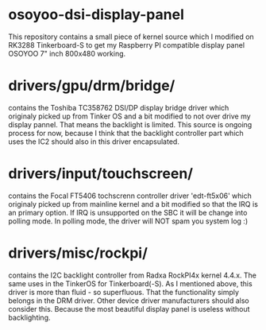 # osoyoo-dsi-display-panel
This repository contains a small piece of kernel source which I modified on RK3288 Tinkerboard-S to get my Raspberry PI compatible display panel OSOYOO 7" inch 800x480 working.

# drivers/gpu/drm/bridge/
contains the Toshiba TC358762 DSI/DP display bridge driver which originaly picked up from Tinker OS and a bit modified to not over drive my display pannel.
That means the backlight is limited. This source is ongoing process for now, because I think that the backlight controller part which uses the IC2 should also in this driver encapsulated.

# drivers/input/touchscreen/
contains the Focal FT5406 tochscrenn controller driver 'edt-ft5x06' which originaly picked up from mainline kernel and a bit modified so that the IRQ is an primary option. If IRQ is unsupported on the SBC it will be change into polling mode. In polling mode, the driver will NOT spam you system log :)

# drivers/misc/rockpi/
contains the I2C backlight controller from Radxa RockPI4x kernel 4.4.x. The same uses in the TinkerOS for Tinkerboard(-S). As I mentioned above, this driver is more than fluid - so superfluous. That the functionality simply belongs in the DRM driver. Other device driver manufacturers should also consider this. Because the most beautiful display panel is useless without backlighting.

